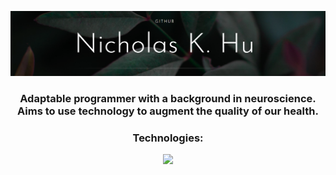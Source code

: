 <img src='GitHub Banner.png' alt="banner"></img>
<h3 align="center">Adaptable programmer with a background in neuroscience. Aims to use technology to augment the quality of our health.</h3>

<h3 align="center">Technologies:</h3>
<p align="center">
  <a href="https://skillicons.dev">
    <img src="https://skillicons.dev/icons?i=javascript,py,html,css,react,vue,typescript,tailwind,mongodb,express,nodejs,postgres,wordpress,linux,androidstudio&theme=light" />
  </a>
</p>
